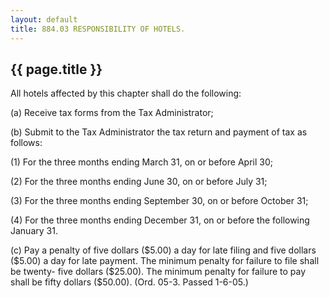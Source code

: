 ```yaml
---
layout: default 
title: 884.03 RESPONSIBILITY OF HOTELS.
---
```


{{ page.title }}
----------------

All hotels affected by this chapter shall do the following:

​(a) Receive tax forms from the Tax Administrator;

​(b) Submit to the Tax Administrator the tax return and payment of tax
as follows:

​(1) For the three months ending March 31, on or before April 30;

​(2) For the three months ending June 30, on or before July 31;

​(3) For the three months ending September 30, on or before October 31;

​(4) For the three months ending December 31, on or before the following
January 31.

​(c) Pay a penalty of five dollars (\$5.00) a day for late filing and
five dollars (\$5.00) a day for late payment. The minimum penalty for
failure to file shall be twenty- five dollars (\$25.00). The minimum
penalty for failure to pay shall be fifty dollars (\$50.00). (Ord. 05-3.
Passed 1-6-05.)
